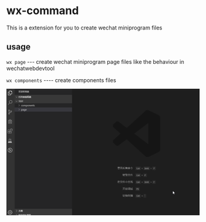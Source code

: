 # wx-command

This is a extension for you to create wechat miniprogram files

## usage

`wx page` --- create wechat miniprogram page files like the behaviour in wechatwebdevtool

`wx components` ---- create components files

<img src="/images/wx-command.gif"/>
